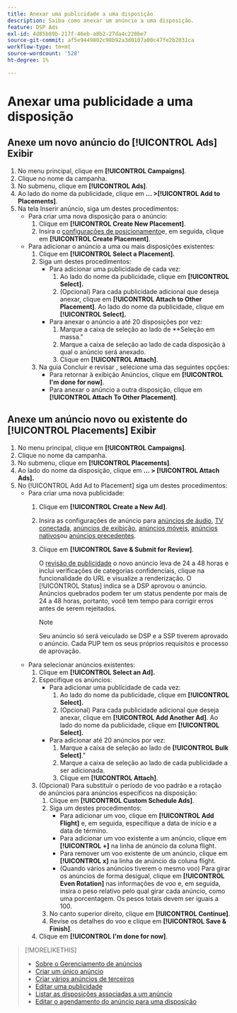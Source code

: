 ```yaml
---
title: Anexar uma publicidade a uma disposição
description: Saiba como anexar um anúncio a uma disposição.
feature: DSP Ads
exl-id: 4d85b89b-217f-46eb-a8b2-27da4c220be7
source-git-commit: af5e9449802c98b92a3d0107a00c47fe2b2031ca
workflow-type: tm+mt
source-wordcount: '528'
ht-degree: 1%

---
```


# Anexar uma publicidade a uma disposição

## Anexe um novo anúncio do [!UICONTROL Ads] Exibir

1. No menu principal, clique em **[!UICONTROL Campaigns]**.
1. Clique no nome da campanha.
1. No submenu, clique em **[!UICONTROL Ads]**.
1. Ao lado do nome da publicidade, clique em  **... >[!UICONTROL Add to Placements]**.
1. Na tela Inserir anúncio, siga um destes procedimentos:
   * Para criar uma nova disposição para o anúncio:
      1. Clique em **[!UICONTROL Create New Placement]**.
      1. Insira o [configurações de posicionamento](/help/dsp/campaign-management/placements/placement-settings.md)e, em seguida, clique em **[!UICONTROL Create Placement]**.
   * Para adicionar o anúncio a uma ou mais disposições existentes:
      1. Clique em **[!UICONTROL Select a Placement].**
      1. Siga um destes procedimentos:
         * Para adicionar uma publicidade de cada vez:
            1. Ao lado do nome da publicidade, clique em **[!UICONTROL Select].**
            1. (Opcional) Para cada publicidade adicional que deseja anexar, clique em **[!UICONTROL Attach to Other Placement]**. Ao lado do nome da publicidade, clique em **[!UICONTROL Select].**
         * Para anexar o anúncio a até 20 disposições por vez:
            1. Marque a caixa de seleção ao lado de **Seleção em massa.&quot;
            1. Marque a caixa de seleção ao lado de cada disposição à qual o anúncio será anexado.
            1. Clique em **[!UICONTROL Attach]**.
      1. Na guia Concluir e revisar , selecione uma das seguintes opções:
         * Para retornar à exibição Anúncios, clique em **[!UICONTROL I'm done for now]**.
         * Para anexar o anúncio a outra disposição, clique em **[!UICONTROL Attach To Other Placement]**.

## Anexe um anúncio novo ou existente do [!UICONTROL Placements] Exibir

1. No menu principal, clique em **[!UICONTROL Campaigns]**.
1. Clique no nome da campanha.
1. No submenu, clique em **[!UICONTROL Placements]**.
1. Ao lado do nome da disposição, clique em  **... > [!UICONTROL Attach Ads].**
1. No [!UICONTROL Add Ad to Placement] siga um destes procedimentos:
   * Para criar uma nova publicidade:
      1. Clique em **[!UICONTROL Create a New Ad]**.
      1. Insira as configurações de anúncio para [anúncios de áudio](ad-settings-audio.md), [TV conectada](ad-settings-connected-tv.md), [anúncios de exibição](ad-settings-display.md), [anúncios móveis](ad-settings-mobile.md), [anúncios nativos](ad-settings-native.md)ou [anúncios precedentes](ad-settings-pre-roll.md).
      1. Clique em **[!UICONTROL Save & Submit for Review]**.

         O [revisão de publicidade](ad-about.md) o novo anúncio leva de 24 a 48 horas e inclui verificações de categorias confidenciais, clique na funcionalidade do URL e visualize a renderização. O [!UICONTROL Status] indica se a DSP aprovou o anúncio. Anúncios quebrados podem ter um status pendente por mais de 24 a 48 horas, portanto, você tem tempo para corrigir erros antes de serem rejeitados.

         >[!NOTE]
         >
         >Seu anúncio só será veiculado se DSP e a SSP tiverem aprovado o anúncio. Cada PUP tem os seus próprios requisitos e processo de aprovação.
   * Para selecionar anúncios existentes:
      1. Clique em **[!UICONTROL Select an Ad].**
      1. Especifique os anúncios:
         * Para adicionar uma publicidade de cada vez:
            1. Ao lado do nome da publicidade, clique em **[!UICONTROL Select].**
            1. (Opcional) Para cada publicidade adicional que deseja anexar, clique em **[!UICONTROL Add Another Ad]**. Ao lado do nome da publicidade, clique em **[!UICONTROL Select].**
         * Para adicionar até 20 anúncios por vez:
            1. Marque a caixa de seleção ao lado de **[!UICONTROL Bulk Select]**.&quot;
            1. Marque a caixa de seleção ao lado de cada publicidade a ser adicionada.
            1. Clique em **[!UICONTROL Attach]**.
      1. (Opcional) Para substituir o período de voo padrão e a rotação de anúncios para anúncios específicos na disposição:
         1. Clique em **[!UICONTROL Custom Schedule Ads]**.
         1. Siga um destes procedimentos:
            * Para adicionar um voo, clique em **[!UICONTROL Add Flight]** e, em seguida, especifique a data de início e a data de término.
            * Para adicionar um voo existente a um anúncio, clique em **[!UICONTROL +]** na linha de anúncio da coluna flight.
            * Para remover um voo existente de um anúncio, clique em **[!UICONTROL x]** na linha de anúncio da coluna flight.
            * (Quando vários anúncios tiverem o mesmo voo) Para girar os anúncios de forma desigual, clique em **[!UICONTROL Even Rotation]** nas informações de voo e, em seguida, insira o peso relativo pelo qual girar cada anúncio, como uma porcentagem.
Os pesos totais devem ser iguais a 100.
         1. No canto superior direito, clique em **[!UICONTROL Continue]**.
         1. Revise os detalhes do voo e clique em **[!UICONTROL Save & Finish]**.
      1. Clique em **[!UICONTROL I'm done for now]**.


>[!MORELIKETHIS]
>
>* [Sobre o Gerenciamento de anúncios](ad-about.md)
>* [Criar um único anúncio](ad-create.md)
>* [Criar vários anúncios de terceiros](ad-create-multiple.md)
>* [Editar uma publicidade](ad-edit.md)
>* [Listar as disposições associadas a um anúncio](ad-list-placements.md)
>* [Editar o agendamento do anúncio para uma disposição](/help/dsp/campaign-management/placements/placement-edit-ad-schedule.md)

